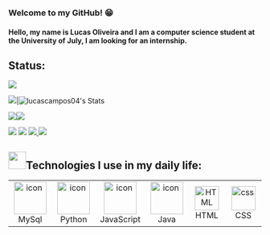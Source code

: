 ### Welcome to my GitHub! :grin:
   
#### Hello, my name is Lucas Oliveira and I am a computer science student at the University of July, I am looking for an internship.

## Status:

   ![](http://github-profile-summary-cards.vercel.app/api/cards/profile-details?username=lucascampos04&theme=monokai)
<br> 


![](https://github-readme-streak-stats.herokuapp.com/?user=lucascampos04&theme=monokai&hide_border=false)|![lucascampos04's Stats](https://github-readme-stats.vercel.app/api?username=lucascampos04&theme=monokai&show_icons=true&hide_border=true&count_private=true)
<br>

![](http://github-profile-summary-cards.vercel.app/api/cards/repos-per-language?username=lucascampos04&theme=monokai)![](http://github-profile-summary-cards.vercel.app/api/cards/most-commit-language?username=lucascampos04&theme=monokai)


[<img src = "https://img.shields.io/badge/-Instagram-%23E4405F?style=for-the-badge&logo=instagram&logoColor=white">](https://www.instagram.com/lucasoliveira.04_/?next=%2F)
<a href = "mailto:camposdlucasoli@gmail.com"><img src="https://img.shields.io/badge/Gmail-D14836?style=for-the-badge&logo=gmail&logoColor=white" target="_blank"></a>
<a id="twitter" href="https://twitter.com/lucasoli04">
  <img src="https://img.shields.io/badge/Twitter-1DA1F2?style=for-the-badge&logo=twitter&logoColor=white"/>
</a>
 <a id="linkedin" href="https://www.linkedin.com/in/lucas-oliveira-08334a264/">
    <img src="https://img.shields.io/badge/LinkedIn-0077B5?style=for-the-badge&logo=linkedin&logoColor=white"/>
</a>

<h2><img src="https://media.giphy.com/media/tZIxqCNZhC9YKasYf7/giphy.gif" width="35px" height="35px">Technologies I use in my daily life: </h2>

<table align="center">

  <tr>
     <td align="center" width="96">
      <a href="#macropower-tech">
        <img src="https://techstack-generator.vercel.app/mysql-icon.svg" alt="icon" width="65" height="65" />
      </a>
      <br>MySql
    <td align="center" width="96">
      <a href="#macropower-tech">
        <img src="https://techstack-generator.vercel.app/python-icon.svg" alt="icon" width="65" height="65" />
      </a>
      <br>Python
    </td>
     <td align="center" width="96">
      <a href="#macropower-tech">
        <img src="https://techstack-generator.vercel.app/js-icon.svg" alt="icon" width="65" height="65" />
      </a>
        <br>JavaScript
    </td>
     <td align="center" width="96">
      <a href="#macropower-tech">
        <img src="https://techstack-generator.vercel.app/java-icon.svg" alt="icon" width="65" height="65" />
      </a>
        <br>Java
    </td>
     <td align="center"  width="96">
        <img src="https://skillicons.dev/icons?i=html" width="48" height="48" alt="HTML" />
      <br>HTML
    </td>
    <td align="center" width="96">
        <img src="https://skillicons.dev/icons?i=css" width="48" height="48" alt="css" />
      <br>CSS
    </td>
    </td>
</tr>

</table>

</div> <br>





